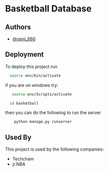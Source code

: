 
# Basketball Database



## Authors

- [@rami_666](https://github.com/rami-666)

## Deployment

To deploy this project run

```bash
  source env/bin/activate
```


if you are on windows try:
```bash
   source env/Scripts/activate
```

```bash
  cd basketball
```
then you can do the following to run the server

```bash
    python manage.py runserver
```


## Used By

This project is used by the following companies:

- Techchain 
- jr.NBA





